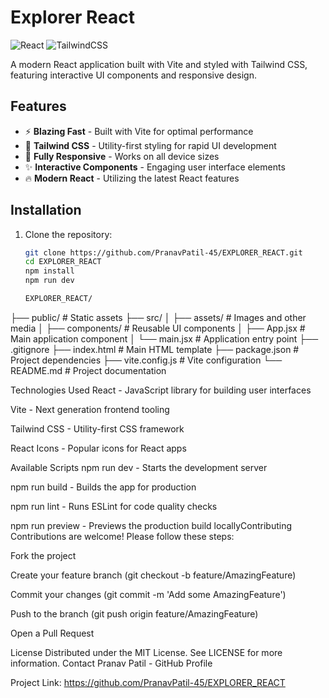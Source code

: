 # Explorer React

![React](https://img.shields.io/badge/react-%2320232a.svg?style=for-the-badge&logo=react&logoColor=%2361DAFB)
![TailwindCSS](https://img.shields.io/badge/tailwindcss-%2338B2AC.svg?style=for-the-badge&logo=tailwind-css&logoColor=white)

A modern React application built with Vite and styled with Tailwind CSS, featuring interactive UI components and responsive design.

## Features

- ⚡ **Blazing Fast** - Built with Vite for optimal performance
- 🎨 **Tailwind CSS** - Utility-first styling for rapid UI development
- 📱 **Fully Responsive** - Works on all device sizes
- ✨ **Interactive Components** - Engaging user interface elements
- 🔥 **Modern React** - Utilizing the latest React features

## Installation

1. Clone the repository:
   ```bash
   git clone https://github.com/PranavPatil-45/EXPLORER_REACT.git
   cd EXPLORER_REACT
   npm install
   npm run dev

   EXPLORER_REACT/
├── public/              # Static assets
├── src/
│   ├── assets/          # Images and other media
│   ├── components/      # Reusable UI components
│   ├── App.jsx          # Main application component
│   └── main.jsx         # Application entry point
├── .gitignore
├── index.html           # Main HTML template
├── package.json         # Project dependencies
├── vite.config.js       # Vite configuration
└── README.md            # Project documentation


Technologies Used
React - JavaScript library for building user interfaces

Vite - Next generation frontend tooling

Tailwind CSS - Utility-first CSS framework

React Icons - Popular icons for React apps

Available Scripts
npm run dev - Starts the development server

npm run build - Builds the app for production

npm run lint - Runs ESLint for code quality checks

npm run preview - Previews the production build locallyContributing
Contributions are welcome! Please follow these steps:

Fork the project

Create your feature branch (git checkout -b feature/AmazingFeature)

Commit your changes (git commit -m 'Add some AmazingFeature')

Push to the branch (git push origin feature/AmazingFeature)

Open a Pull Request

License
Distributed under the MIT License. See LICENSE for more information.
Contact
Pranav Patil - GitHub Profile

Project Link: https://github.com/PranavPatil-45/EXPLORER_REACT




